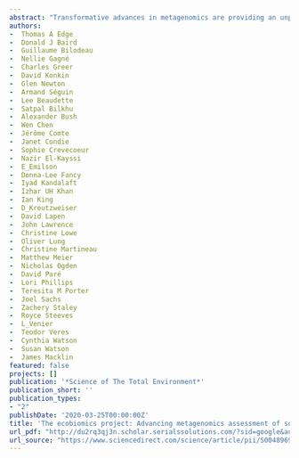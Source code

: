 ```yaml
--- 
abstract: "Transformative advances in metagenomics are providing an unprecedented ability to characterize the enormous diversity of microorganisms and invertebrates sustaining soil health and water quality. These advances are enabling a better recognition of the ecological linkages between soil and water, and the biodiversity exchanges between these two reservoirs. They are also providing new perspectives for understanding microorganisms and invertebrates as part of interacting communities (i.e. microbiomes and zoobiomes), and considering plants, animals, and humans as holobionts comprised of their own cells as well as diverse microorganisms and invertebrates often acquired from soil and water. The Government of Canada's Genomics Research and Development Initiative (GRDI) launched the Ecobiomics Project to coordinate metagenomics capacity building across federal departments, and to apply …"
authors: 
-  Thomas A Edge
-  Donald J Baird
-  Guillaume Bilodeau
-  Nellie Gagné
-  Charles Greer
-  David Konkin
-  Glen Newton
-  Armand Séguin
-  Lee Beaudette
-  Satpal Bilkhu
-  Alexander Bush
-  Wen Chen
-  Jérôme Comte
-  Janet Condie
-  Sophie Crevecoeur
-  Nazir El-Kayssi
-  E_Emilson
-  Donna-Lee Fancy
-  Iyad Kandalaft
-  Izhar UH Khan
-  Ian King
-  D_Kreutzweiser
-  David Lapen
-  John Lawrence
-  Christine Lowe
-  Oliver Lung
-  Christine Martineau
-  Matthew Meier
-  Nicholas Ogden
-  David Paré
-  Lori Phillips
-  Teresita M Porter
-  Joel Sachs
-  Zachery Staley
-  Royce Steeves
-  L_Venier
-  Teodor Veres
-  Cynthia Watson
-  Susan Watson
-  James Macklin
featured: false
projects: []
publication: '*Science of The Total Environment*'
publication_short: ''
publication_types:
- "2"
publishDate: '2020-03-25T00:00:00Z'
title: 'The ecobiomics project: Advancing metagenomics assessment of soil health and freshwater quality in Canada'
url_pdf: "http://du2rq3qj3n.scholar.serialssolutions.com/?sid=google&auinit=TA&aulast=Edge&atitle=The+Ecobiomics+project:+Advancing+metagenomics+assessment+of+soil+health+and+freshwater+quality+in+Canada&id=doi:10.1016/j.scitotenv.2019.135906&title=The+Science+of+the+total+environment&volume=710&date=2020&spage=135906&issn=0048-9697"
url_source: "https://www.sciencedirect.com/science/article/pii/S0048969719359017"
--- 
```




